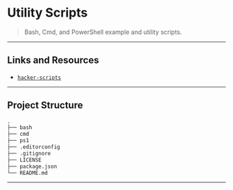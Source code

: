 # Utility Scripts

> Bash, Cmd, and PowerShell example and utility scripts.

---

## Links and Resources

- [`hacker-scripts`](https://github.com/NARKOZ/hacker-scripts)

---

## Project Structure

```md
.
├── bash
├── cmd
├── ps1
├── .editorconfig
├── .gitignore
├── LICENSE
├── package.json
└── README.md
```

---
